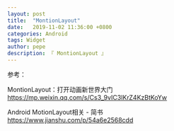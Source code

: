 ```yaml
---
layout: post
title:  "MontionLayout"
date:   2019-11-02 11:36:00 +0800
categories: Android
tags: Widget
author: pepe
description: 『 MontionLayout 』
---
```




参考：

MontionLayout：打开动画新世界大门
https://mp.weixin.qq.com/s/Cs3_9vIC3IKrZ4KzBtKoYw

Android MotionLayout相关 - 简书
https://www.jianshu.com/p/54a6e2568cdd